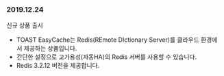 
### 2019.12.24

신규 상품 출시
* TOAST EasyCache는 Redis(REmote DIctionary Server)를 클라우드 환경에서 제공하는 상품입니다.
* 간단한 설정으로 고가용성(자동HA)의 Redis 서버를 사용할 수 있습니다.
* Redis 3.2.12 버전을 제공합니다.
